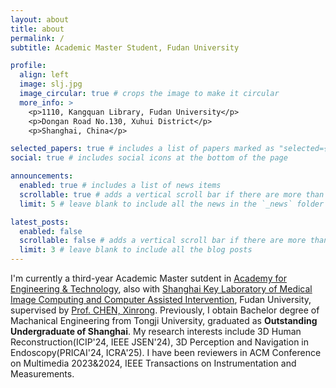 ```yaml
---
layout: about
title: about
permalink: /
subtitle: Academic Master Student, Fudan University

profile:
  align: left
  image: slj.jpg
  image_circular: true # crops the image to make it circular
  more_info: >
    <p>1110, Kangquan Library, Fudan University</p>
    <p>Dongan Road No.130, Xuhui District</p>
    <p>Shanghai, China</p>

selected_papers: true # includes a list of papers marked as "selected={true}"
social: true # includes social icons at the bottom of the page

announcements:
  enabled: true # includes a list of news items
  scrollable: true # adds a vertical scroll bar if there are more than 3 news items
  limit: 5 # leave blank to include all the news in the `_news` folder

latest_posts:
  enabled: false
  scrollable: false # adds a vertical scroll bar if there are more than 3 new posts items
  limit: 3 # leave blank to include all the blog posts
---
```


I'm currently a third-year Academic Master sutdent in <a href='https://faet.fudan.edu.cn/'>Academy for Engineering & Technology</a>, also with <a href='https://miccai.fudan.edu.cn/'>Shanghai Key Laboratory of Medical Image Computing and Computer Assisted Intervention</a>, Fudan University, supervised by <a href='https://www.researchgate.net/profile/Xinrong-Chen-2'>Prof. CHEN, Xinrong</a>. Previously, I obtain Bachelor degree of Machanical Engineering from Tongji University, graduated as **Outstanding Undergraduate of Shanghai**. My research interests include 3D Human Reconstruction(ICIP'24, IEEE JSEN'24), 3D Perception and Navigation in Endoscopy(PRICAI'24, ICRA'25). I have been reviewers in ACM Conference on Multimedia 2023&2024, IEEE Transactions on Instrumentation and Measurements. 
